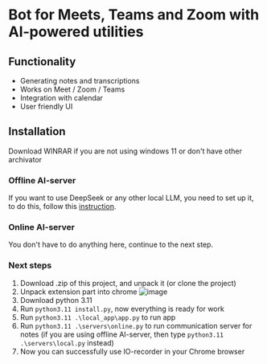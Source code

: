 # Bot for Meets, Teams and Zoom with AI-powered utilities

## Functionality

- Generating notes and transcriptions 
- Works on Meet / Zoom / Teams
- Integration with calendar
- User friendly UI

## Installation

Download WINRAR if you are not using windows 11 or don't have other archivator

### Offline AI-server

If you want to use DeepSeek or any other local LLM, you need to set up it, to do this, follow this [instruction](https://dev.to/pavanbelagatti/run-deepseek-r1-locally-for-free-in-just-3-minutes-1e82).

### Online AI-server

You don't have to do anything here, continue to the next step.

### Next steps

1. Download .zip of this project, and unpack it (or clone the project)
2. Unpack extension part into chrome
![image](https://github.com/user-attachments/assets/22483c6d-acab-4065-a103-cf8ac25c4734)
3. Download python 3.11
4. Run `python3.11 install.py`, now everything is ready for work
5. Run `python3.11 .\local_app\app.py` to run app
6. Run `python3.11 .\servers\online.py` to run communication server for notes (if you are using offline AI-server, then type `python3.11 .\servers\local.py` instead)
7. Now you can successfully use IO-recorder in your Chrome browser
